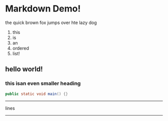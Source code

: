 # Markdown Demo!

the quick brown fox jumps over hte lazy dog

1. this
2. is
3. an 
4. ordered
5. list!

## hello world!

### this isan even smaller heading

```java
public static void main() {}
```

--- 

lines

---


